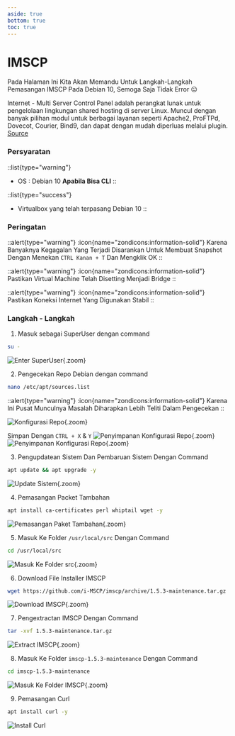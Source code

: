 ```yaml
---
aside: true
bottom: true
toc: true
---
```


# IMSCP
Pada Halaman Ini Kita Akan Memandu Untuk Langkah-Langkah Pemasangan IMSCP Pada Debian 10, Semoga Saja Tidak Error :neutral_face:

Internet - Multi Server Control Panel adalah perangkat lunak untuk pengelolaan lingkungan shared hosting di server Linux. Muncul dengan banyak pilihan modul untuk berbagai layanan seperti Apache2, ProFTPd, Dovecot, Courier, Bind9, dan dapat dengan mudah diperluas melalui plugin. [Source](https://en.wikipedia.org/wiki/I-MSCP)

### Persyaratan
::list{type="warning"}
- OS : Debian 10 **Apabila Bisa CLI**
::

::list{type="success"}
- Virtualbox yang telah terpasang Debian 10
::

### Peringatan

::alert{type="warning"}
:icon{name="zondicons:information-solid"} Karena Banyaknya Kegagalan Yang Terjadi Disarankan Untuk Membuat Snapshot Dengan Menekan `CTRL Kanan + T` Dan Mengklik OK
::

::alert{type="warning"}
:icon{name="zondicons:information-solid"} Pastikan Virtual Machine Telah Disetting Menjadi Bridge
::

::alert{type="warning"}
:icon{name="zondicons:information-solid"} Pastikan Koneksi Internet Yang Digunakan Stabil
::

### Langkah - Langkah
1. Masuk sebagai SuperUser dengan command
```sh
su -
```
![Enter SuperUser](/web-database-server/1.superuser.png){.zoom}

2. Pengecekan Repo Debian dengan command
```sh
nano /etc/apt/sources.list
```

::alert{type="warning"}
:icon{name="zondicons:information-solid"} Karena Ini Pusat Munculnya Masalah Diharapkan Lebih Teliti Dalam Pengecekan
::

![Konfigurasi Repo](/imscp/2.konfigurasi-repo.png){.zoom}

Simpan Dengan `CTRL + X` & `Y`
![Penyimpanan Konfigurasi Repo](/imscp/2.1.konfigurasi-repo.png){.zoom}
![Penyimpanan Konfigurasi Repo](/imscp/2.2.konfigurasi-repo.png){.zoom}

3. Pengupdatean Sistem Dan Pembaruan Sistem Dengan Command
```sh
apt update && apt upgrade -y
```
![Update Sistem](/imscp/3.update-sistem.png){.zoom}

4. Pemasangan Packet Tambahan
```sh
apt install ca-certificates perl whiptail wget -y
```
![Pemasangan Paket Tambahan](/imscp/4.pemasangan-paket-tambahan.png){.zoom}

5. Masuk Ke Folder `/usr/local/src` Dengan Command
```sh
cd /usr/local/src
```
![Masuk Ke Folder src](/imscp/5.masuk-ke-folder-src.png){.zoom}

6. Download File Installer IMSCP
```sh
wget https://github.com/i-MSCP/imscp/archive/1.5.3-maintenance.tar.gz
```
![Download IMSCP](/imscp/6.download-imscp.png){.zoom}

7. Pengextractan IMSCP Dengan Command
```sh
tar -xvf 1.5.3-maintenance.tar.gz
```
![Extract IMSCP](/imscp/7.extract-imscp.png){.zoom}

8. Masuk Ke Folder `imscp-1.5.3-maintenance` Dengan Command
```sh
cd imscp-1.5.3-maintenance
```
![Masuk Ke Folder IMSCP](/imscp/8.masuk-ke-folder-imscp.png){.zoom}

9. Pemasangan Curl
```sh
apt install curl -y
```
![Install Curl](/imscp/9.install-curl.png)